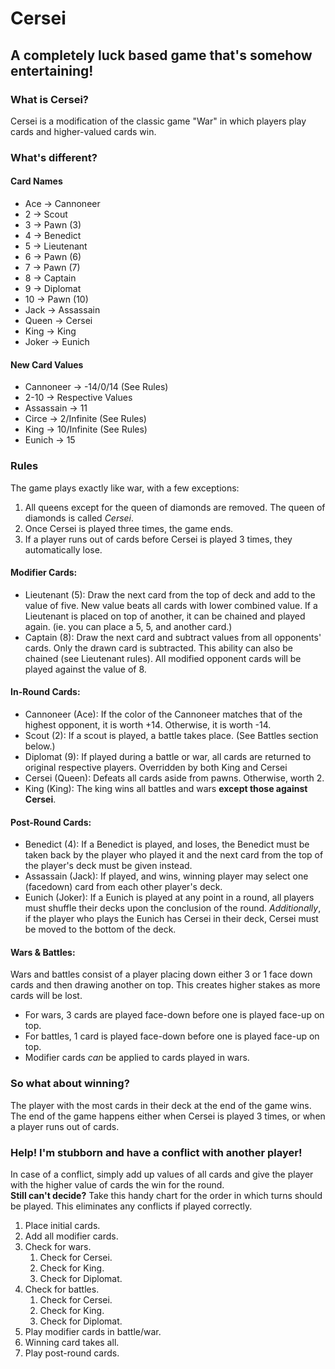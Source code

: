 # Cersei  
## A completely luck based game that's somehow entertaining!  

### What is Cersei?  
Cersei is a modification of the classic game "War" in which players play cards and higher-valued cards win.  
  
### What's different?  
#### Card Names  
* Ace -> Cannoneer
* 2 -> Scout
* 3 -> Pawn (3)
* 4 -> Benedict
* 5 -> Lieutenant
* 6 -> Pawn (6)
* 7 -> Pawn (7)
* 8 -> Captain
* 9 -> Diplomat
* 10 -> Pawn (10)
* Jack -> Assassain
* Queen -> Cersei
* King -> King
* Joker -> Eunich
  
#### New Card Values
* Cannoneer -> -14/0/14 (See Rules)
* 2-10 -> Respective Values
* Assassain -> 11
* Circe -> 2/Infinite (See Rules)
* King -> 10/Infinite (See Rules)
* Eunich -> 15
  
### Rules
The game plays exactly like war, with a few exceptions:
1. All queens except for the queen of diamonds are removed.  The queen of diamonds is called *Cersei*.
2. Once Cersei is played three times, the game ends.
3. If a player runs out of cards before Cersei is played 3 times, they automatically lose.

#### Modifier Cards:
* Lieutenant (5): Draw the next card from the top of deck and add to the value of five.  New value beats all cards with lower combined value.  If a Lieutenant is placed on top of another, it can be chained and played again.  (ie. you can place a 5, 5, and another card.)
* Captain (8): Draw the next card and subtract values from all opponents' cards.  Only the drawn card is subtracted.  This ability can also be chained (see Lieutenant rules).  All modified opponent cards will be played against the value of 8.

#### In-Round Cards:
* Cannoneer (Ace): If the color of the Cannoneer matches that of the highest opponent, it is worth +14.  Otherwise, it is worth -14.
* Scout (2): If a scout is played, a battle takes place.  (See Battles section below.)
* Diplomat (9): If played during a battle or war, all cards are returned to original respective players.  Overridden by both King and Cersei
* Cersei (Queen): Defeats all cards aside from pawns.  Otherwise, worth 2.
* King (King): The king wins all battles and wars __except those against Cersei__.

#### Post-Round Cards:
* Benedict (4): If a Benedict is played, and loses, the Benedict must be taken back by the player who played it and the next card from the top of the player's deck must be given instead.
* Assassain (Jack): If played, and wins, winning player may select one (facedown) card from each other player's deck.
* Eunich (Joker): If a Eunich is played at any point in a round, all players must shuffle their decks upon the conclusion of the round.  *Additionally*, if the player who plays the Eunich has Cersei in their deck, Cersei must be moved to the bottom of the deck.

#### Wars & Battles:
Wars and battles consist of a player placing down either 3 or 1 face down cards and then drawing another on top.  This creates higher stakes as more cards will be lost.  
* For wars, 3 cards are played face-down before one is played face-up on top.
* For battles, 1 card is played face-down before one is played face-up on top.
* Modifier cards *can* be applied to cards played in wars.

### So what about winning?
The player with the most cards in their deck at the end of the game wins.  The end of the game happens either when Cersei is played 3 times, or when a player runs out of cards.

### Help! I'm stubborn and have a conflict with another player!
In case of a conflict, simply add up values of all cards and give the player with the higher value of cards the win for the round.  
**Still can't decide?**
Take this handy chart for the order in which turns should be played.  This eliminates any conflicts if played correctly.
1. Place initial cards.
2. Add all modifier cards.
3. Check for wars.
    1. Check for Cersei.
    2. Check for King.
    3. Check for Diplomat.
4. Check for battles.
    1. Check for Cersei.
    2. Check for King.
    3. Check for Diplomat.
5. Play modifier cards in battle/war.
6. Winning card takes all.
7. Play post-round cards.
